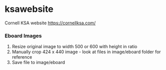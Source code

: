 # ksawebsite

Cornell KSA website
https://cornellksa.com/

### Eboard Images

1. Resize original image to width 500 or 600 with height in ratio
2. Manually crop 424 x 440 image - look at files in image/eboard folder for reference
3. Save file to image/eboard
